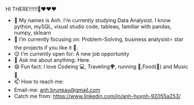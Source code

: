 HI THERE!!!!!!👋❤️❤️❤️
- 🤩 My names is Anh. I'm currently studying Data Analysist. I know python, mySQL, visual studio code, tableau, familiar with pandas, numpy, sklearn
- 🎯 I’m currently focusing on: Problem-Solving, business analysist⭐️ star the projects if you like it 🤩.
- 😌 I’m currently open for: A new job opportunity
- 💬 Ask me about anything: Here.
- 😄 Fun fact: I love Codeing 💻, Traveling🌍, running 🏃,Food(🍲) and Music 🎵
- 📫 How to reach me:
- Email-me: anh.bruneau@gmail.com
- Catch me from: https://www.linkedin.com/in/anh-huynh-92055a253/
